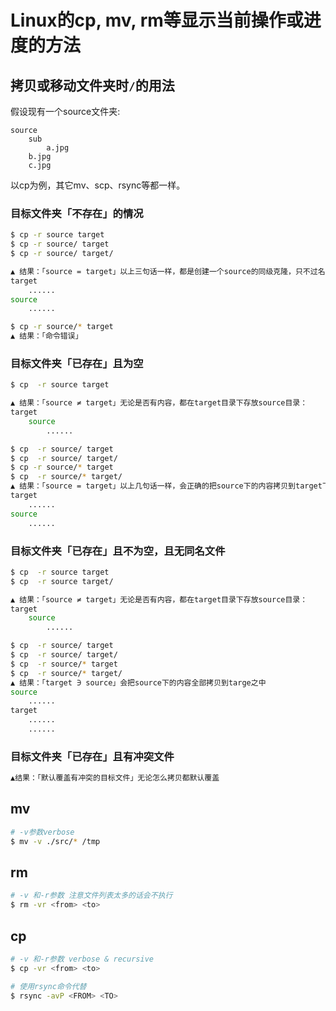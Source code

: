 # Linux的cp, mv, rm等显示当前操作或进度的方法

## 拷贝或移动文件夹时`/`的用法
假设现有一个source文件夹:
```
source
    sub
        a.jpg
    b.jpg
    c.jpg
```

以cp为例，其它mv、scp、rsync等都一样。


### 目标文件夹「不存在」的情况

```sh
$ cp -r source target
$ cp -r source/ target
$ cp -r source/ target/

▲ 结果：「source = target」以上三句话一样，都是创建一个source的同级克隆，只不过名字不同：
target
    ......
source
    ......

$ cp -r source/* target
▲ 结果：「命令错误」
```

### 目标文件夹「已存在」且为空

```sh
$ cp  -r source target

▲ 结果：「source ≠ target」无论是否有内容，都在target目录下存放source目录：
target
    source
        ......

$ cp  -r source/ target
$ cp  -r source/ target/
$ cp -r source/* target
$ cp  -r source/* target/
▲ 结果：「source = target」以上几句话一样，会正确的把source下的内容拷贝到target下
target
    ......
source
    ......
```

### 目标文件夹「已存在」且不为空，且无同名文件

```sh
$ cp  -r source target
$ cp  -r source target/

▲ 结果：「source ≠ target」无论是否有内容，都在target目录下存放source目录：
target
    source
        ......

$ cp  -r source/ target
$ cp  -r source/ target/
$ cp  -r source/* target
$ cp  -r source/* target/
▲ 结果：「target ∋ source」会把source下的内容全部拷贝到targe之中
source
    ......
target
    ......
    ......
```

### 目标文件夹「已存在」且有冲突文件

```sh
▲结果：「默认覆盖有冲突的目标文件」无论怎么拷贝都默认覆盖
```


## mv
```sh
# -v参数verbose
$ mv -v ./src/* /tmp
```

## rm
```sh
# -v 和-r参数 注意文件列表太多的话会不执行
$ rm -vr <from> <to>
```

## cp
```sh
# -v 和-r参数 verbose & recursive
$ cp -vr <from> <to>

# 使用rsync命令代替
$ rsync -avP <FROM> <TO>
```